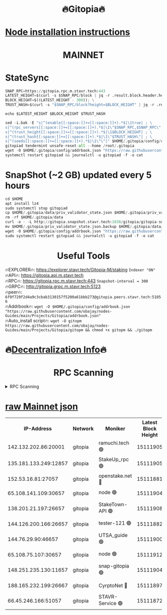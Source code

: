 <h1 align="center"> 🔥Gitopia🔥</h1>

[Node installation instructions](https://github.com/obajay/nodes-Guides/tree/main/Projects/Gitopia)
=

<h1 align="center"> MAINNET</h1>

# StateSync
```python
SNAP_RPC=https://gitopia.rpc.m.stavr.tech:443
LATEST_HEIGHT=$(curl -s $SNAP_RPC/block | jq -r .result.block.header.height); \
BLOCK_HEIGHT=$((LATEST_HEIGHT - 300)); \
TRUST_HASH=$(curl -s "$SNAP_RPC/block?height=$BLOCK_HEIGHT" | jq -r .result.block_id.hash)

echo $LATEST_HEIGHT $BLOCK_HEIGHT $TRUST_HASH

sed -i.bak -E "s|^(enable[[:space:]]+=[[:space:]]+).*$|\1true| ; \
s|^(rpc_servers[[:space:]]+=[[:space:]]+).*$|\1\"$SNAP_RPC,$SNAP_RPC\"| ; \
s|^(trust_height[[:space:]]+=[[:space:]]+).*$|\1$BLOCK_HEIGHT| ; \
s|^(trust_hash[[:space:]]+=[[:space:]]+).*$|\1\"$TRUST_HASH\"| ; \
s|^(seeds[[:space:]]+=[[:space:]]+).*$|\1\"\"|" $HOME/.gitopia/config/config.toml
gitopiad tendermint unsafe-reset-all --home /root/.gitopia
wget -O $HOME/.gitopia/config/addrbook.json "https://raw.githubusercontent.com/obajay/nodes-Guides/main/Projects/Gitopia/addrbook.json"
systemctl restart gitopiad && journalctl -u gitopiad -f -o cat
```
# SnapShot (~2 GB) updated every 5 hours
```python
cd $HOME
apt install lz4
sudo systemctl stop gitopiad
cp $HOME/.gitopia/data/priv_validator_state.json $HOME/.gitopia/priv_validator_state.json.backup
rm -rf $HOME/.gitopia/data
curl -o - -L http://gitopia.snapshot.stavr.tech:1030/gitopia/gitopia-snap.tar.lz4 | lz4 -c -d - | tar -x -C $HOME/.gitopia --strip-components 2
mv $HOME/.gitopia/priv_validator_state.json.backup $HOME/.gitopia/data/priv_validator_state.json
wget -O $HOME/.gitopia/config/addrbook.json "https://raw.githubusercontent.com/obajay/nodes-Guides/main/Projects/Gitopia/addrbook.json"
sudo systemctl restart gitopiad && journalctl -u gitopiad -f -o cat
```
 <h1 align="center"> Useful Tools</h1>

🔥EXPLORER🔥:      https://explorer.stavr.tech/Gitopia-M/staking  `Indexer "ON"` \
🔥API🔥: 			 		 https://gitopia.api.m.stavr.tech \
🔥RPC🔥:           https://gitopia.rpc.m.stavr.tech:443              `Snapshot-interval = 300` \
🔥GRPC🔥:          http://gitopia.grpc.m.stavr.tech:5123 \
🔥peer🔥:					 `6f9f729f2d4a9c3cbab3130157f5200a61bbb273@gitopia.peers.stavr.tech:51056` \
🔥Addrbook🔥:    ```wget -O $HOME/.gitopia/config/addrbook.json "https://raw.githubusercontent.com/obajay/nodes-Guides/main/Projects/Gitopia/addrbook.json"``` \
🔥Auto_install script🔥: ```wget -O gitopm https://raw.githubusercontent.com/obajay/nodes-Guides/main/Projects/Gitopia/gitopm && chmod +x gitopm && ./gitopm```

🔥[Decentralization Info](https://github.com/obajay/StateSync-snapshots/tree/main/Projects/Gitopia/Decentralization)🔥
=

<h1 align="center"> RPC Scanning</h1>

<details>
<summary>RPC Scanning</summary>

<h2 align="center"> We scan nodes in real time every 4 hours. And we provide the final result of RPC endpoints.
We cannot influence the operation of these nodes in any way. </h2>


```python
If Voting Power is higher than 0 --> then the Node is a validator of the network and may be subject to attack and be a potential threat to the chain.
```
```python
We marked such validators with a red symbol
```

</details>

[raw Mainnet json](https://rpc-check.gitopm.stavr.tech/gitopm/rpc-gitopm-result.json)
=

<table><tr><th>IP-Address</th><th>Network</th><th>Moniker</th><th>Latest Block Height</th><th>Earliest Block Height</th><th>Catching Up</th><th>Tx Index</th><th>Voting Power</th><th>Scan Time</th></tr><tr><td>142.132.202.86:20001</td><td>gitopia</td><td>ramuchi.tech 🟢</td><td>15111905</td><td>6548337</td><td>False</td><td>on</td><td>0</td><td>2024-03-10T17:15:01.511869338UTC</td></tr><tr><td>135.181.133.249:12857</td><td>gitopia</td><td>StakeUp_rpc 🟢</td><td>15111905</td><td>8010001</td><td>False</td><td>on</td><td>0</td><td>2024-03-10T17:15:01.824087125UTC</td></tr><tr><td>152.53.16.81:27057</td><td>gitopia</td><td>openstake.net 🔴</td><td>15111881</td><td>10455001</td><td>False</td><td>off</td><td>59386</td><td>2024-03-10T17:14:22.735592542UTC</td></tr><tr><td>65.108.141.109:30657</td><td>gitopia</td><td>node 🟢</td><td>15111904</td><td>12299845</td><td>False</td><td>on</td><td>0</td><td>2024-03-10T17:14:59.036413474UTC</td></tr><tr><td>138.201.21.197:26657</td><td>gitopia</td><td>StakeTown-API 🟢</td><td>15111908</td><td>12733501</td><td>False</td><td>on</td><td>0</td><td>2024-03-10T17:15:06.168918781UTC</td></tr><tr><td>144.126.200.166:26657</td><td>gitopia</td><td>tester-121 🟢</td><td>15111882</td><td>12832814</td><td>False</td><td>off</td><td>0</td><td>2024-03-10T17:14:25.080619550UTC</td></tr><tr><td>144.76.29.90:46657</td><td>gitopia</td><td>UTSA_guide 🟢</td><td>15111900</td><td>13035301</td><td>False</td><td>on</td><td>0</td><td>2024-03-10T17:14:52.567428816UTC</td></tr><tr><td>65.108.75.107:30657</td><td>gitopia</td><td>node 🟢</td><td>15111912</td><td>14269230</td><td>False</td><td>on</td><td>0</td><td>2024-03-10T17:15:12.597187311UTC</td></tr><tr><td>148.251.235.130:11657</td><td>gitopia</td><td>snap-gitopia 🟢</td><td>15111904</td><td>14941501</td><td>False</td><td>on</td><td>0</td><td>2024-03-10T17:14:59.246392349UTC</td></tr><tr><td>188.165.232.199:26667</td><td>gitopia</td><td>CyrptoNet 🔴</td><td>15111897</td><td>15044042</td><td>False</td><td>off</td><td>18672</td><td>2024-03-10T17:14:48.284927947UTC</td></tr><tr><td>66.45.246.166:51057</td><td>gitopia</td><td>STAVR-Service 🟢</td><td>15111872</td><td>15099001</td><td>False</td><td>on</td><td>0</td><td>2024-03-10T17:14:43.943822607UTC</td></tr></table>
